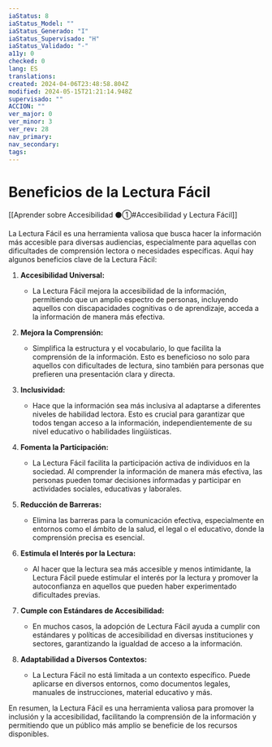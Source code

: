 ```yaml
---
iaStatus: 8
iaStatus_Model: ""
iaStatus_Generado: "I"
iaStatus_Supervisado: "H"
iaStatus_Validado: "-"
a11y: 0
checked: 0
lang: ES
translations: 
created: 2024-04-06T23:48:58.804Z
modified: 2024-05-15T21:21:14.948Z
supervisado: ""
ACCION: ""
ver_major: 0
ver_minor: 3
ver_rev: 28
nav_primary: 
nav_secondary: 
tags:
---
```

# Beneficios de la Lectura Fácil

[[Aprender sobre Accesibilidad ⚫①#Accesibilidad y Lectura Fácil]]

La Lectura Fácil es una herramienta valiosa que busca hacer la información más accesible para diversas audiencias, especialmente para aquellas con dificultades de comprensión lectora o necesidades específicas. Aquí hay algunos beneficios clave de la Lectura Fácil:

1. **Accesibilidad Universal:**
   - La Lectura Fácil mejora la accesibilidad de la información, permitiendo que un amplio espectro de personas, incluyendo aquellos con discapacidades cognitivas o de aprendizaje, acceda a la información de manera más efectiva.

2. **Mejora la Comprensión:**
   - Simplifica la estructura y el vocabulario, lo que facilita la comprensión de la información. Esto es beneficioso no solo para aquellos con dificultades de lectura, sino también para personas que prefieren una presentación clara y directa.

3. **Inclusividad:**
   - Hace que la información sea más inclusiva al adaptarse a diferentes niveles de habilidad lectora. Esto es crucial para garantizar que todos tengan acceso a la información, independientemente de su nivel educativo o habilidades lingüísticas.

4. **Fomenta la Participación:**
   - La Lectura Fácil facilita la participación activa de individuos en la sociedad. Al comprender la información de manera más efectiva, las personas pueden tomar decisiones informadas y participar en actividades sociales, educativas y laborales.

5. **Reducción de Barreras:**
   - Elimina las barreras para la comunicación efectiva, especialmente en entornos como el ámbito de la salud, el legal o el educativo, donde la comprensión precisa es esencial.

6. **Estimula el Interés por la Lectura:**
   - Al hacer que la lectura sea más accesible y menos intimidante, la Lectura Fácil puede estimular el interés por la lectura y promover la autoconfianza en aquellos que pueden haber experimentado dificultades previas.

7. **Cumple con Estándares de Accesibilidad:**
   - En muchos casos, la adopción de Lectura Fácil ayuda a cumplir con estándares y políticas de accesibilidad en diversas instituciones y sectores, garantizando la igualdad de acceso a la información.

8. **Adaptabilidad a Diversos Contextos:**
   - La Lectura Fácil no está limitada a un contexto específico. Puede aplicarse en diversos entornos, como documentos legales, manuales de instrucciones, material educativo y más.

En resumen, la Lectura Fácil es una herramienta valiosa para promover la inclusión y la accesibilidad, facilitando la comprensión de la información y permitiendo que un público más amplio se beneficie de los recursos disponibles.